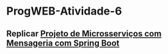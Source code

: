 # ProgWEB-Atividade-6

## Replicar [Projeto de Microsserviços com Mensageria com Spring Boot](https://github.com/ramonbezerra/microservices_example/blob/feature/rabbit-mq-test/tutorials/event-driven.md)
